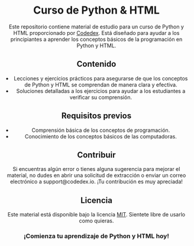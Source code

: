 <h1 align="center">Curso de Python & HTML</h1>

<p align="center">
  Este repositorio contiene material de estudio para un curso de Python y HTML proporcionado por <a href="https://www.codedex.io/python">Codedex</a>. Está diseñado para ayudar a los principiantes a aprender los conceptos básicos de la programación en Python y HTML.
</p>

<h2 align="center">Contenido</h2>

<ul align="center">
  <li>Lecciones y ejercicios prácticos para asegurarse de que los conceptos de Python y HTML se comprendan de manera clara y efectiva.</li>
  <li>Soluciones detalladas a los ejercicios para ayudar a los estudiantes a verificar su comprensión.</li>
</ul>

<h2 align="center">Requisitos previos</h2>

<ul align="center">
  <li>Comprensión básica de los conceptos de programación.</li>
  <li>Conocimiento de los conceptos básicos de las computadoras.</li>
</ul>

<h2 align="center">Contribuir</h2>

<p align="center">
  Si encuentras algún error o tienes alguna sugerencia para mejorar el material, no dudes en abrir una solicitud de extracción o enviar un correo electrónico a support@codedex.io. ¡Tu contribución es muy apreciada!
</p>

<h2 align="center">Licencia</h2>

<p align="center">
  Este material está disponible bajo la licencia <a href="LICENSE">MIT</a>. Sientete libre de usarlo como quieras.
</p>

<h3 align="center">¡Comienza tu aprendizaje de Python y HTML hoy!</h3>

